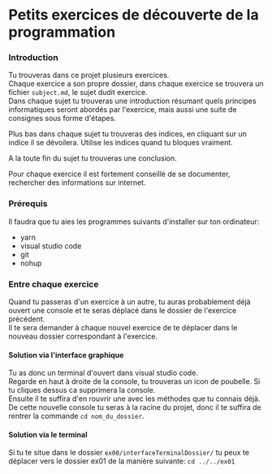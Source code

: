 # Petits exercices de découverte de la programmation

### Introduction

Tu trouveras dans ce projet plusieurs exercices.<br/>
Chaque exercice a son propre dossier, dans chaque exercice se trouvera un fichier `subject.md`, le sujet dudit exercice.<br/>
Dans chaque sujet tu trouveras une introduction résumant quels principes informatiques seront abordés par l'exercice,
mais aussi une suite de consignes sous forme d'étapes.<br/>

Plus bas dans chaque sujet tu trouveras des indices, en cliquant sur un indice il se dévoilera.
Utilise les indices quand tu bloques vraiment.<br/>

A la toute fin du sujet tu trouveras une conclusion.<br/>

Pour chaque exercice il est fortement conseillé de se documenter, rechercher des informations sur internet.

### Prérequis

Il faudra que tu aies les programmes suivants d'installer sur ton ordinateur:

- yarn
- visual studio code
- git
- nohup

### Entre chaque exercice

Quand tu passeras d'un exercice à un autre, tu auras probablement déjà ouvert une console et te seras déplacé dans le dossier de l'exercice précédent.<br/>
Il te sera demander à chaque nouvel exercice de te déplacer dans le nouveau dossier correspondant à l'exercice.

#### Solution via l'interface graphique

Tu as donc un terminal d'ouvert dans visual studio code.<br/>
Regarde en haut à droite de la console, tu trouveras un icon de poubelle. Si tu cliques dessus ca supprimera la console.<br/>
Ensuite il te suffira d'en rouvrir une avec les méthodes que tu connais déjà.<br/>
De cette nouvelle console tu seras à la racine du projet, donc il te suffira de rentrer la commande `cd nom_du_dossier`.<br/>

#### Solution via le terminal

Si tu te situe dans le dossier `ex00/interfaceTerminalDossier/` tu peux te déplacer vers le dossier ex01 de la manière suivante:
`cd ../../ex01`
